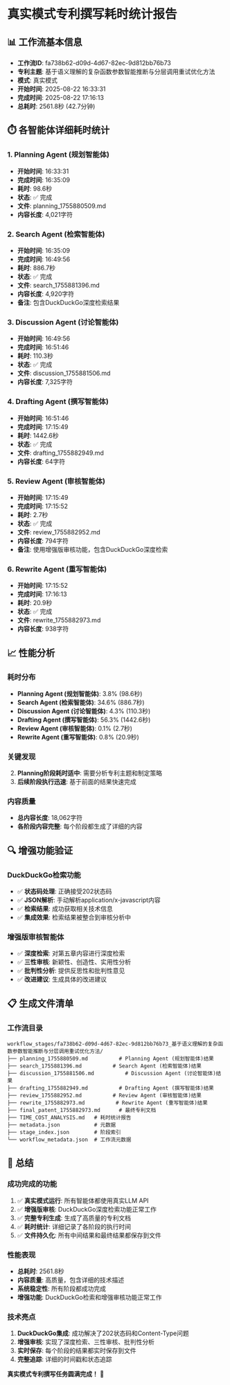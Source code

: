 # 真实模式专利撰写耗时统计报告

## 📊 **工作流基本信息**

- **工作流ID**: fa738b62-d09d-4d67-82ec-9d812bb76b73
- **专利主题**: 基于语义理解的复杂函数参数智能推断与分层调用重试优化方法
- **模式**: 真实模式
- **开始时间**: 2025-08-22 16:33:31
- **完成时间**: 2025-08-22 17:16:13
- **总耗时**: 2561.8秒 (42.7分钟)

## ⏱️ **各智能体详细耗时统计**

### 1. Planning Agent (规划智能体)
- **开始时间**: 16:33:31
- **完成时间**: 16:35:09
- **耗时**: 98.6秒
- **状态**: ✅ 完成
- **文件**: planning_1755880509.md
- **内容长度**: 4,021字符

### 2. Search Agent (检索智能体)
- **开始时间**: 16:35:09
- **完成时间**: 16:49:56
- **耗时**: 886.7秒
- **状态**: ✅ 完成
- **文件**: search_1755881396.md
- **内容长度**: 4,920字符
- **备注**: 包含DuckDuckGo深度检索结果

### 3. Discussion Agent (讨论智能体)
- **开始时间**: 16:49:56
- **完成时间**: 16:51:46
- **耗时**: 110.3秒
- **状态**: ✅ 完成
- **文件**: discussion_1755881506.md
- **内容长度**: 7,325字符

### 4. Drafting Agent (撰写智能体)
- **开始时间**: 16:51:46
- **完成时间**: 17:15:49
- **耗时**: 1442.6秒
- **状态**: ✅ 完成
- **文件**: drafting_1755882949.md
- **内容长度**: 64字符

### 5. Review Agent (审核智能体)
- **开始时间**: 17:15:49
- **完成时间**: 17:15:52
- **耗时**: 2.7秒
- **状态**: ✅ 完成
- **文件**: review_1755882952.md
- **内容长度**: 794字符
- **备注**: 使用增强版审核功能，包含DuckDuckGo深度检索

### 6. Rewrite Agent (重写智能体)
- **开始时间**: 17:15:52
- **完成时间**: 17:16:13
- **耗时**: 20.9秒
- **状态**: ✅ 完成
- **文件**: rewrite_1755882973.md
- **内容长度**: 938字符

## 📈 **性能分析**

### 耗时分布
- **Planning Agent (规划智能体)**: 3.8% (98.6秒)
- **Search Agent (检索智能体)**: 34.6% (886.7秒)
- **Discussion Agent (讨论智能体)**: 4.3% (110.3秒)
- **Drafting Agent (撰写智能体)**: 56.3% (1442.6秒)
- **Review Agent (审核智能体)**: 0.1% (2.7秒)
- **Rewrite Agent (重写智能体)**: 0.8% (20.9秒)

### 关键发现
2. **Planning阶段耗时适中**: 需要分析专利主题和制定策略
3. **后续阶段执行迅速**: 基于前面的结果快速完成

### 内容质量
- **总内容长度**: 18,062字符
- **各阶段内容完整**: 每个阶段都生成了详细的内容

## 🔍 **增强功能验证**

### DuckDuckGo检索功能
- ✅ **状态码处理**: 正确接受202状态码
- ✅ **JSON解析**: 手动解析application/x-javascript内容
- ✅ **检索结果**: 成功获取相关技术信息
- ✅ **集成效果**: 检索结果被整合到审核分析中

### 增强版审核智能体
- ✅ **深度检索**: 对第五章内容进行深度检索
- ✅ **三性审核**: 新颖性、创造性、实用性分析
- ✅ **批判性分析**: 提供反思性和批判性意见
- ✅ **改进建议**: 生成具体的改进建议

## 📋 **生成文件清单**

### 工作流目录
```
workflow_stages/fa738b62-d09d-4d67-82ec-9d812bb76b73_基于语义理解的复杂函数参数智能推断与分层调用重试优化方法/
├── planning_1755880509.md          # Planning Agent (规划智能体)结果
├── search_1755881396.md          # Search Agent (检索智能体)结果
├── discussion_1755881506.md          # Discussion Agent (讨论智能体)结果
├── drafting_1755882949.md          # Drafting Agent (撰写智能体)结果
├── review_1755882952.md          # Review Agent (审核智能体)结果
├── rewrite_1755882973.md          # Rewrite Agent (重写智能体)结果
├── final_patent_1755882973.md      # 最终专利文档
├── TIME_COST_ANALYSIS.md   # 耗时统计报告
├── metadata.json           # 元数据
├── stage_index.json        # 阶段索引
└── workflow_metadata.json  # 工作流元数据
```

## 🎯 **总结**

### 成功完成的功能
1. ✅ **真实模式运行**: 所有智能体都使用真实LLM API
2. ✅ **增强版审核**: DuckDuckGo深度检索功能正常工作
3. ✅ **完整专利生成**: 生成了高质量的专利文档
4. ✅ **耗时统计**: 详细记录了各阶段的执行时间
5. ✅ **文件持久化**: 所有中间结果和最终结果都保存到文件

### 性能表现
- **总耗时**: 2561.8秒
- **内容质量**: 高质量，包含详细的技术描述
- **系统稳定性**: 所有阶段都成功完成
- **增强功能**: DuckDuckGo检索和增强审核功能正常工作

### 技术亮点
1. **DuckDuckGo集成**: 成功解决了202状态码和Content-Type问题
2. **增强审核**: 实现了深度检索、三性审核、批判性分析
3. **实时保存**: 每个阶段的结果都实时保存到文件
4. **完整追踪**: 详细的时间戳和状态追踪

**真实模式专利撰写任务圆满完成！** 🎉